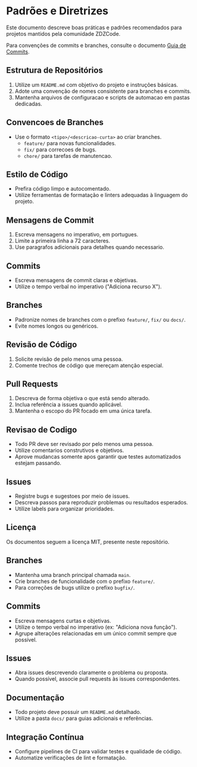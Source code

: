 # Padrões e Diretrizes

Este documento descreve boas práticas e padrões recomendados para projetos mantidos pela comunidade ZDZCode.

Para convenções de commits e branches, consulte o documento [Guia de Commits](guia-de-commits.md).

## Estrutura de Repositórios

1. Utilize um `README.md` com objetivo do projeto e instruções básicas.
2. Adote uma convenção de nomes consistente para branches e commits.
3. Mantenha arquivos de configuracao e scripts de automacao em pastas dedicadas.

## Convencoes de Branches

- Use o formato `<tipo>/<descricao-curta>` ao criar branches.
  - `feature/` para novas funcionalidades.
  - `fix/` para correcoes de bugs.
  - `chore/` para tarefas de manutencao.
## Estilo de Código

- Prefira código limpo e autocomentado.
- Utilize ferramentas de formatação e linters adequadas à linguagem do projeto.
## Mensagens de Commit

1. Escreva mensagens no imperativo, em portugues.
2. Limite a primeira linha a 72 caracteres.
3. Use paragrafos adicionais para detalhes quando necessario.

## Commits

- Escreva mensagens de commit claras e objetivas.
- Utilize o tempo verbal no imperativo ("Adiciona recurso X").

## Branches

- Padronize nomes de branches com o prefixo `feature/`, `fix/` ou `docs/`.
- Evite nomes longos ou genéricos.

## Revisão de Código

1. Solicite revisão de pelo menos uma pessoa.
2. Comente trechos de código que mereçam atenção especial.

## Pull Requests

1. Descreva de forma objetiva o que está sendo alterado.
2. Inclua referência a issues quando aplicável.
3. Mantenha o escopo do PR focado em uma única tarefa.

## Revisao de Codigo

- Todo PR deve ser revisado por pelo menos uma pessoa.
- Utilize comentarios construtivos e objetivos.
- Aprove mudancas somente apos garantir que testes automatizados estejam passando.

## Issues

- Registre bugs e sugestoes por meio de issues.
- Descreva passos para reproduzir problemas ou resultados esperados.
- Utilize labels para organizar prioridades.
## Licença

Os documentos seguem a licença MIT, presente neste repositório.

## Branches

- Mantenha uma branch principal chamada `main`.
- Crie branches de funcionalidade com o prefixo `feature/`.
- Para correções de bugs utilize o prefixo `bugfix/`.

## Commits

- Escreva mensagens curtas e objetivas.
- Utilize o tempo verbal no imperativo (ex: "Adiciona nova função").
- Agrupe alterações relacionadas em um único commit sempre que possível.

## Issues

- Abra issues descrevendo claramente o problema ou proposta.
- Quando possível, associe pull requests às issues correspondentes.

## Documentação

- Todo projeto deve possuir um `README.md` detalhado.
- Utilize a pasta `docs/` para guias adicionais e referências.

## Integração Contínua

- Configure pipelines de CI para validar testes e qualidade de código.
- Automatize verificações de lint e formatação.
